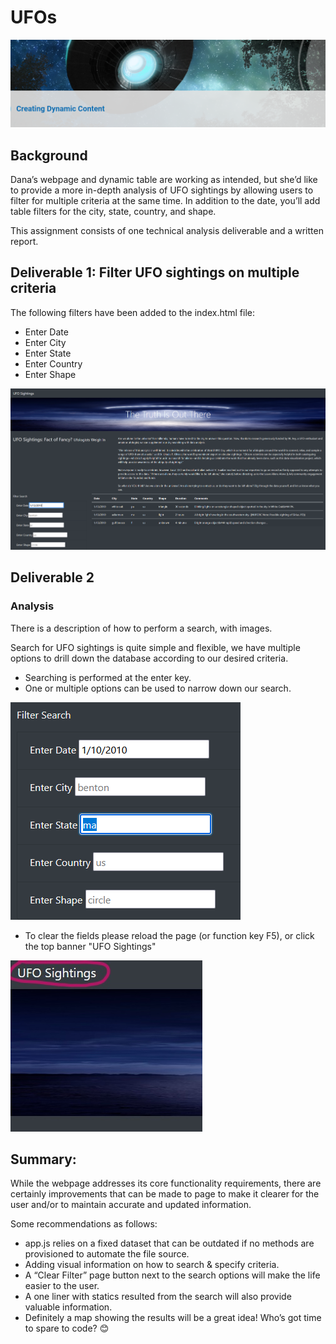 # UFOs
![](Resources/intro.PNG)

## Background
Dana’s webpage and dynamic table are working as intended, but she’d like to provide a more in-depth analysis of UFO sightings by allowing users to filter for multiple criteria at the same time. In addition to the date, you’ll add table filters for the city, state, country, and shape.

This assignment consists of one technical analysis deliverable and a written report.

## Deliverable 1: Filter UFO sightings on multiple criteria

The following filters have been added to the index.html file:

  - Enter Date
  - Enter City
  - Enter State
  - Enter Country
  - Enter Shape

![](static/images/index.PNG)

## Deliverable 2

### Analysis 

There is a description of how to perform a search, with images. 

Search for UFO sightings is quite simple and flexible, we have multiple options to drill down the database according to our desired criteria.

  -  Searching is performed at the enter key.
  -  One or multiple options can be used to narrow down our search.

![](static/images/search.PNG)

  -  To clear the fields please reload the page (or function key F5), or click the top banner "UFO Sightings"

![](static/images/index.jpg)


## Summary:

While the webpage addresses its core functionality requirements, there are certainly improvements that can be made to page to make it clearer for the user and/or to maintain accurate and updated information.

Some recommendations as follows:

-	app.js relies on a fixed dataset that can be outdated if no methods are provisioned to automate the file source.
-	Adding visual information on how to search & specify criteria.
-	A “Clear Filter” page button next to the search options will make the life easier to the user.
-	A one liner with statics resulted from the search will also provide valuable information.
-	Definitely a map showing the results will be a great idea! Who’s got time to spare to code? 😊

